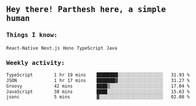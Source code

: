 <samp>
    <h2>Hey there! Parthesh here, a simple human</h2>
    <h3>Things I know: </h3>
    <code>React-Native</code> <code>Next.js</code> <code>Hono</code> <code>TypeScript</code> <code>Java</code>
    <h3>Weekly activity:</h3>
<!--START_SECTION:waka-->

```txt
TypeScript        1 hr 19 mins    ████████░░░░░░░░░░░░░░░░░   31.93 %
JSON              1 hr 17 mins    ███████▓░░░░░░░░░░░░░░░░░   31.27 %
Groovy            42 mins         ████▒░░░░░░░░░░░░░░░░░░░░   17.04 %
JavaScript        38 mins         ████░░░░░░░░░░░░░░░░░░░░░   15.63 %
jsonc             5 mins          ▓░░░░░░░░░░░░░░░░░░░░░░░░   02.08 %
```

<!--END_SECTION:waka-->
</samp>
